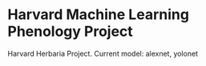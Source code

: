 # Harvard Machine Learning Phenology Project
Harvard Herbaria Project. Current model: alexnet, yolonet
